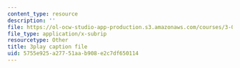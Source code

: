 ```yaml
---
content_type: resource
description: ''
file: https://ol-ocw-studio-app-production.s3.amazonaws.com/courses/3-054-cellular-solids-structure-properties-and-applications-spring-2015/5755e925a27751aab908e2c7df650114_vVfI1wTp0Jg.vtt
file_type: application/x-subrip
resourcetype: Other
title: 3play caption file
uid: 5755e925-a277-51aa-b908-e2c7df650114
---
```

